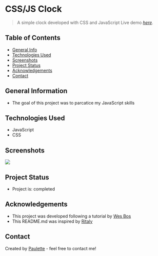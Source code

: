 # CSS/JS Clock 

> A simple clock developed with CSS and JavaScript
> Live demo [_here_](void321.github.io/clock/).

## Table of Contents
* [General Info](#general-information)
* [Technologies Used](#technologies-used)
* [Screenshots](#screenshots)
* [Project Status](#project-status)
* [Acknowledgements](#acknowledgements)
* [Contact](#contact)


## General Information
<ul><li>The goal of this project was to parcatice my JavaScript skills</li></ul>


## Technologies Used
<ul>
  <li>JavaScript</li>
  <li>CSS</li>
  </ul>




## Screenshots
![](https://javascript30.com/images/JS3-social-share.png)





## Project Status
<ul>
<li>Project is: completed</li></ul>





## Acknowledgements
 
  <ul><li>This project was developed following a tutorial by <a href="https://javascript30.com/">Wes Bos</a> </li>
    <li>This README.md was inspired by <a href ="https://github.com/ritaly"> Ritaly</a></li></ul>




## Contact
Created by [Paulette](https://pzf.netlify.app/) - feel free to contact me!







